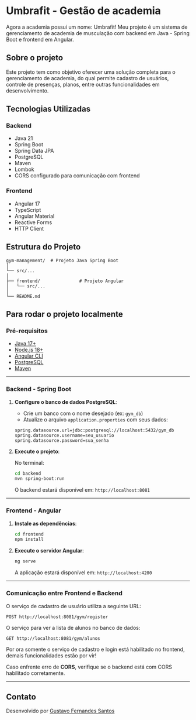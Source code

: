 # Umbrafit - Gestão de academia
Agora a academia possui um nome: Umbrafit!
Meu projeto é um sistema de gerenciamento de academia de musculação com backend em Java - Spring Boot e frontend em Angular.

## Sobre o projeto

Este projeto tem como objetivo oferecer uma solução completa para o gerenciamento de academia, do qual permite cadastro de usuários, controle de presenças, planos, entre outras funcionalidades em desenvolvimento.

## Tecnologias Utilizadas

### Backend
- Java 21
- Spring Boot
- Spring Data JPA
- PostgreSQL
- Maven
- Lombok
- CORS configurado para comunicação com frontend

### Frontend
- Angular 17
- TypeScript
- Angular Material
- Reactive Forms
- HTTP Client

## Estrutura do Projeto

```
gym-management/  # Projeto Java Spring Boot
│                
└── src/...
│
├── frontend/               # Projeto Angular
│   └── src/...
│
└── README.md
```

## Para rodar o projeto localmente

### Pré-requisitos

- [Java 17+](https://www.oracle.com/java/technologies/javase/jdk17-archive-downloads.html)
- [Node.js 18+](https://nodejs.org/)
- [Angular CLI](https://angular.io/cli)
- [PostgreSQL](https://www.postgresql.org/)
- [Maven](https://maven.apache.org/)

---

### Backend - Spring Boot

1. **Configure o banco de dados PostgreSQL**:
   - Crie um banco com o nome desejado (ex: `gym_db`)
   - Atualize o arquivo `application.properties` com seus dados:

   ```properties
   spring.datasource.url=jdbc:postgresql://localhost:5432/gym_db
   spring.datasource.username=seu_usuario
   spring.datasource.password=sua_senha
   ```

2. **Execute o projeto**:

   No terminal:

   ```bash
   cd backend
   mvn spring-boot:run
   ```

   O backend estará disponível em: `http://localhost:8081`

---

### Frontend - Angular

1. **Instale as dependências**:

   ```bash
   cd frontend
   npm install
   ```

2. **Execute o servidor Angular**:

   ```bash
   ng serve
   ```

   A aplicação estará disponível em: `http://localhost:4200`

---

### Comunicação entre Frontend e Backend

O serviço de cadastro de usuário utiliza a seguinte URL:

```
POST http://localhost:8081/gym/register
```

O serviço para ver a lista de alunos no banco de dados:

```
GET http://localhost:8081/gym/alunos
```

Por ora somente o serviço de cadastro e login está habilitado no frontend, demais funcionalidades estão por vir!

Caso enfrente erro de **CORS**, verifique se o backend está com CORS habilitado corretamente.

---

## Contato

Desenvolvido por [Gustavo Fernandes Santos](www.linkedin.com/in/gustavo-fernandes-704325260)
